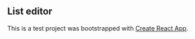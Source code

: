 ## List editor 
This is a test project was bootstrapped with [Create React App](https://github.com/facebook/create-react-app).
